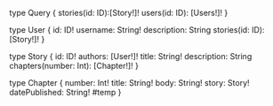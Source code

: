type Query {
   stories(id: ID):[Story!]!
   users(id: ID): [Users!]!
}

type User {
	id: ID!
	username: String!
	description: String
	stories(id: ID): [Story!]!
}

type Story {
	id: ID!
	authors: [User!]!
	title: String!
	description: String
	chapters(number: Int): [Chapter!]!
}

type Chapter {
	number: Int!
	title: String!
	body: String!
	story: Story!
	datePublished: String! #temp
}